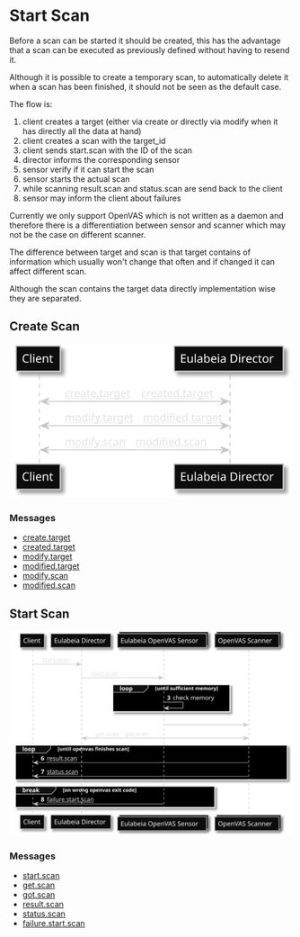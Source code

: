 # Start Scan

Before a scan can be started it should be created, this has the advantage that a scan can be executed as previously defined without having to resend it.

Although it is possible to create a temporary scan, to automatically delete it when a scan has been finished, it should not be seen as the default case.

The flow is:
1. client creates a target (either via create or directly via modify when it has directly all the data at hand)
1. client creates a scan with the target_id
1. client sends start.scan with the ID of the scan
1. director informs the corresponding sensor
1. sensor verify if it can start the scan
1. sensor starts the actual scan
1. while scanning result.scan and status.scan are send back to the client
1. sensor may inform the client about failures

Currently we only support OpenVAS which is not written as a daemon and therefore there is a differentiation between sensor and scanner which may not be the case on different scanner.

The difference between target and scan is that target contains of information which usually won't change that often and if changed it can affect different scan.

Although the scan contains the target data directly implementation wise they are separated. 


## Create Scan
<!---
render with: plantuml -tsvg start_scan_sequence.md
@startuml create_scan
skinparam monochrome reverse
autonumber
participant Client
participant "Eulabeia Director" as director
Client <-> director : [[https://github.com/greenbone/eulabeia/blob/main/docs/message_examples.md#createtarget create.target]], [[https://github.com/greenbone/eulabeia/blob/main/docs/message_examples.md#createdtarget created.target]]
Client <-> director : [[https://github.com/greenbone/eulabeia/blob/main/docs/message_examples.md#modifytarget modify.target]], [[https://github.com/greenbone/eulabeia/blob/main/docs/message_examples.md#modifiedtarget modified.target]]
Client <-> director : [[https://github.com/greenbone/eulabeia/blob/main/docs/message_examples.md#modifyscan modify.scan]], [[https://github.com/greenbone/eulabeia/blob/main/docs/message_examples.md#modifiedscan modified.scan]]
@enduml

--->
![create a scan](./create_scan.svg)

### Messages

- [create.target](../message_examples.md#createtarget)
- [created.target](../message_examples.md#createdtarget)
- [modify.target](../message_examples.md#modifytarget)
- [modified.target](../message_examples.md#modifiedtarget)
- [modify.scan](../message_examples.md#modifyscan)
- [modified.scan](../message_examples.md#modifiedscan)

## Start Scan
<!---
render with: plantuml -tsvg start_scan_sequence.md
@startuml start_scan
skinparam monochrome reverse
autonumber
participant Client
participant "Eulabeia Director" as director
collections "Eulabeia OpenVAS Sensor" as sensor
collections "OpenVAS Scanner" as openvas
Client -> director : [[https://github.com/greenbone/eulabeia/blob/main/docs/message_examples.md#startscan start.scan]]
director -> sensor : [[https://github.com/greenbone/eulabeia/blob/main/docs/message_examples.md#startscan start.scan]]
loop until sufficient memory
    sensor -> sensor : check memory
end
sensor -> openvas: start scanner
openvas <-> director : [[https://github.com/greenbone/eulabeia/blob/main/docs/message_examples.md#getscan get.scan]], [[https://github.com/greenbone/eulabeia/blob/main/docs/message_examples.md#gotscan got.scan]]
loop until openvas finishes scan
    openvas -> Client : [[https://github.com/greenbone/eulabeia/blob/main/docs/message_examples.md#resultscan result.scan]]
    openvas -> Client : [[https://github.com/greenbone/eulabeia/blob/main/docs/message_examples.md#statusscan status.scan]]
end
break on wrong openvas exit code
    sensor -> Client : [[https://github.com/greenbone/eulabeia/blob/main/docs/message_examples.md#failurestartscan failure.start.scan]]
end
@enduml

--->

![start a scan](./start_scan.svg)

### Messages

- [start.scan](../message_examples.md#startscan)
- [get.scan](../message_examples.md#getscan)
- [got.scan](../message_examples.md#gotscan)
- [result.scan](../message_examples.md#resultscan)
- [status.scan](../message_examples.md#statusscan)
- [failure.start.scan](../message_examples.md#failurestartscan)
